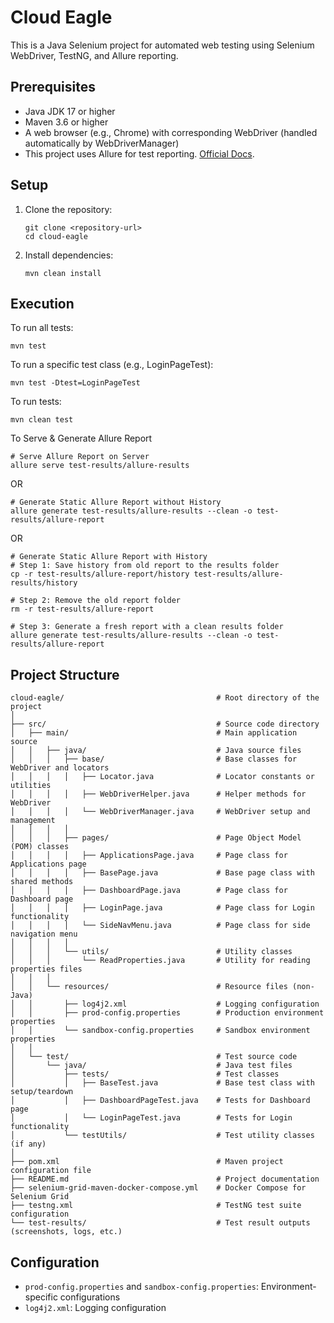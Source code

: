 # Cloud Eagle

This is a Java Selenium project for automated web testing using Selenium WebDriver, TestNG, and Allure reporting.

## Prerequisites

- Java JDK 17 or higher
- Maven 3.6 or higher
- A web browser (e.g., Chrome) with corresponding WebDriver (handled automatically by WebDriverManager)
- This project uses Allure for test reporting. [Official Docs](https://allurereport.org/docs/).

## Setup

1. Clone the repository:
   ```
   git clone <repository-url>
   cd cloud-eagle
   ```

2. Install dependencies:
   ```
   mvn clean install
   ```

## Execution

To run all tests:
```
mvn test
```

To run a specific test class (e.g., LoginPageTest):
```
mvn test -Dtest=LoginPageTest
```

To run tests:
```
mvn clean test
```
To Serve & Generate Allure Report


```
# Serve Allure Report on Server
allure serve test-results/allure-results 
```
OR

```
# Generate Static Allure Report without History
allure generate test-results/allure-results --clean -o test-results/allure-report
```
OR 

```
# Generate Static Allure Report with History
# Step 1: Save history from old report to the results folder
cp -r test-results/allure-report/history test-results/allure-results/history 

# Step 2: Remove the old report folder
rm -r test-results/allure-report

# Step 3: Generate a fresh report with a clean results folder
allure generate test-results/allure-results --clean -o test-results/allure-report
```

## Project Structure

```
cloud-eagle/                                  # Root directory of the project
│
├── src/                                      # Source code directory
│   ├── main/                                 # Main application source
│   │   ├── java/                             # Java source files
│   │   │   ├── base/                         # Base classes for WebDriver and locators
│   │   │   │   ├── Locator.java              # Locator constants or utilities
│   │   │   │   ├── WebDriverHelper.java      # Helper methods for WebDriver
│   │   │   │   └── WebDriverManager.java     # WebDriver setup and management
│   │   │   │
│   │   │   ├── pages/                        # Page Object Model (POM) classes
│   │   │   │   ├── ApplicationsPage.java     # Page class for Applications page
│   │   │   │   ├── BasePage.java             # Base page class with shared methods
│   │   │   │   ├── DashboardPage.java        # Page class for Dashboard page
│   │   │   │   ├── LoginPage.java            # Page class for Login functionality
│   │   │   │   └── SideNavMenu.java          # Page class for side navigation menu
│   │   │   │
│   │   │   └── utils/                        # Utility classes
│   │   │       └── ReadProperties.java       # Utility for reading properties files
│   │   │ 
│   │   └── resources/                        # Resource files (non-Java)
│   │       ├── log4j2.xml                    # Logging configuration
│   │       ├── prod-config.properties        # Production environment properties
│   │       └── sandbox-config.properties     # Sandbox environment properties
│   │
│   └── test/                                 # Test source code
│       └── java/                             # Java test files
│           ├── tests/                        # Test classes
│           │   ├── BaseTest.java             # Base test class with setup/teardown
│           │   ├── DashboardPageTest.java    # Tests for Dashboard page
│           │   └── LoginPageTest.java        # Tests for Login functionality
│           └── testUtils/                    # Test utility classes (if any)
│
├── pom.xml                                   # Maven project configuration file
├── README.md                                 # Project documentation
├── selenium-grid-maven-docker-compose.yml    # Docker Compose for Selenium Grid
├── testng.xml                                # TestNG test suite configuration
└── test-results/                             # Test result outputs (screenshots, logs, etc.)
```


## Configuration

- `prod-config.properties` and `sandbox-config.properties`: Environment-specific configurations
- `log4j2.xml`: Logging configuration

